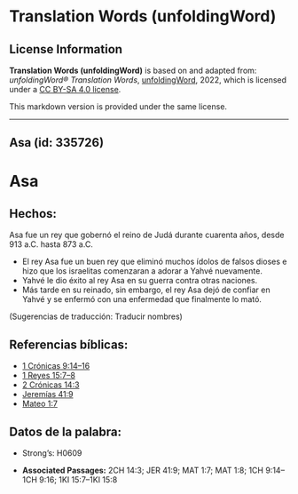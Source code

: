 # Translation Words (unfoldingWord)

## License Information

**Translation Words (unfoldingWord)** is based on and adapted from: _unfoldingWord® Translation Words_, [unfoldingWord](https://unfoldingword.org/utw), 2022, which is licensed under a [CC BY-SA 4.0 license](https://creativecommons.org/licenses/by-sa/4.0/legalcode.en).

This markdown version is provided under the same license.



--------------------------------

## Asa (id: 335726)

Asa
===

Hechos:
-------

Asa fue un rey que gobernó el reino de Judá durante cuarenta años, desde 913 a.C. hasta 873 a.C.

* El rey Asa fue un buen rey que eliminó muchos ídolos de falsos dioses e hizo que los israelitas comenzaran a adorar a Yahvé nuevamente.
* Yahvé le dio éxito al rey Asa en su guerra contra otras naciones.
* Más tarde en su reinado, sin embargo, el rey Asa dejó de confiar en Yahvé y se enfermó con una enfermedad que finalmente lo mató.

(Sugerencias de traducción: Traducir nombres)

Referencias bíblicas:
---------------------

* [1 Crónicas 9:14–16](https://ref.ly/1Chr9:14-1Chr9:16)
* [1 Reyes 15:7–8](https://ref.ly/1Kgs15:7-1Kgs15:8)
* [2 Crónicas 14:3](https://ref.ly/2Chr14:3)
* [Jeremías 41:9](https://ref.ly/Jer41:9)
* [Mateo 1:7](https://ref.ly/Matt1:7)

Datos de la palabra:
--------------------

* Strong’s: H0609

* **Associated Passages:** 2CH 14:3; JER 41:9; MAT 1:7; MAT 1:8; 1CH 9:14–1CH 9:16; 1KI 15:7–1KI 15:8

